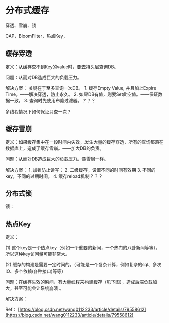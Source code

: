 # 分布式缓存

穿透、雪崩、锁

CAP，BloomFilter，热点Key，

## 缓存穿透

定义：从缓存查不到Key的value时，要去持久层查询DB。

问题：从而对DB造成巨大的负载压力。

解决方案： 关键在于至多查询一次DB。 1. 缓存Empty Value, 并且加上Expire Time。——解决穿透，防止永久。 2. 如果DB有值，则要Set此空值。——保证数据一致。 3. 查询时先使用布隆过滤器。？？？

多线程情况下如何保证只查一次？

## 缓存雪崩

定义：如果缓存集中在一段时间内失效，发生大量的缓存穿透，所有的查询都落在数据库上，造成了缓存雪崩。——加大DB的负责。

问题：从而对DB造成巨大的负载压力。像雪崩一样。

解决方案： 1. 加锁防止读写； 2. 二级缓存，设置不同的时间有效期 3. 不同的key，不同的过期时间。 4. 缓存reload机制？？？

## 分布式锁

锁：

## 热点Key

定义：

\(1\) 这个key是一个热点key（例如一个重要的新闻，一个热门的八卦新闻等等），所以这种key访问量可能非常大。

\(2\) 缓存的构建是需要一定时间的。（可能是一个复杂计算，例如复杂的sql、多次IO、多个依赖\(各种接口\)等等）

问题：在缓存失效的瞬间，有大量线程来构建缓存（见下图），造成后端负载加大，甚至可能会让系统崩溃 。

解决方案：

Ref： [https://blog.csdn.net/wang0112233/article/details/79558612](https://blog.csdn.net/wang0112233/article/details/79558612)

